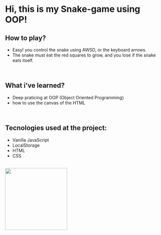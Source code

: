 # Hi, this is my Snake-game using OOP!

## How to play?

* Easy! you control the snake using AWSD, or the keyboard arrows. <br/>
* The snake must eat the red squares to grow, and you lose if the snake eats itself.
<br/>

## What i've learned?

* Deep praticing at OOP (Object Oriented Programming)
* how to use the canvas of the HTML
<br />

## Tecnologies used at the project:
* Vanilla JavaScript
* LocalStorage
* HTML
* CSS
<br />

<a href="https://snak3-game.netlify.app/" target="_blank" rel="noreferrer">
  <img width="200" src="https://img.shields.io/badge/Try it Yourself!-blue?style=for-the-badge" />
</a>
